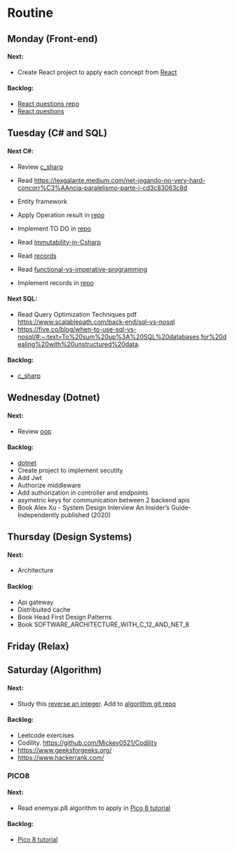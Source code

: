 # Routine

## Monday (Front-end) 

#### Next:

- Create React project to apply each concept from [React](https://github.com/RobertoFreireFerrazPassos/Interview-Full-Stack)

#### Backlog:

- [React questions repo](https://github.com/RobertoFreireFerrazPassos/Interview-Full-Stack)
- [React questions](https://www.linkedin.com/posts/sai-ram-somanaboina_yesterday-i-sat-down-for-2-hours-and-looked-activity-7199742629541027840-_eHd/?utm_source=share&utm_medium=member_android)

## Tuesday (C# and SQL) 

#### Next C#:

- Review [c_sharp](https://github.com/RobertoFreireFerrazPassos/Interview-Full-Stack)

- Read https://lexgalante.medium.com/net-jogando-no-very-hard-concorr%C3%AAncia-paralelismo-parte-i-cd3c83063c8d
- Entity framework
- Apply Operation result in [repo](https://github.com/RobertoFreireFerrazPassos/WeatherWebAPI)
- Implement TO DO in [repo](https://github.com/RobertoFreireFerrazPassos/WeatherWebAPI)
- Read [Immutability-in-Csharp](https://www.codemag.com/Article/1905041/Immutability-in-C)
- Read [records](https://learn.microsoft.com/pt-br/dotnet/csharp/fundamentals/types/records)
- Read [functional-vs-imperative-programming](https://learn.microsoft.com/pt-br/dotnet/standard/linq/functional-vs-imperative-programming)
- Implement records in [repo](https://github.com/RobertoFreireFerrazPassos/WeatherWebAPI)

#### Next SQL:

- Read Query Optimization Techniques pdf
https://www.scalablepath.com/back-end/sql-vs-nosql
- https://five.co/blog/when-to-use-sql-vs-nosql/#:~:text=To%20sum%20up%3A%20SQL%20databases,for%20dealing%20with%20unstructured%20data.

#### Backlog:

- [c_sharp](https://github.com/RobertoFreireFerrazPassos/Interview-Full-Stack)

## Wednesday (Dotnet) 

#### Next:

- Review [oop](https://github.com/RobertoFreireFerrazPassos/Interview-Full-Stack)

#### Backlog:

- [dotnet](https://github.com/RobertoFreireFerrazPassos/Interview-Full-Stack)
- Create project to implement secutity
- Add Jwt
- Authorize middleware
- Add authorization in controller and endpoints
- asymetric keys for communication between 2 backend apis
- Book Alex Xu - System Design Interview An Insider’s Guide-Independently published (2020)

## Thursday (Design Systems)

#### Next:

- Architecture

#### Backlog:

- Api gateway
- Distribuited cache
- Book Head First Design Patterns
- Book SOFTWARE_ARCHITECTURE_WITH_C_12_AND_NET_8

## Friday (Relax)

## Saturday (Algorithm)

#### Next:

- Study this [reverse an integer](https://stackoverflow.com/questions/68093087/how-to-reverse-an-integer). Add to [algorithm git repo](https://github.com/RobertoFreireFerrazPassos/Algorithms_Data_Structures)

#### Backlog:

- Leetcode exercises
- Codility. https://github.com/Mickey0521/Codility
- https://www.geeksforgeeks.org/
- https://www.hackerrank.com/

### PICO8

#### Next:

- Read enemyai.p8 algorithm to apply in [Pico 8 tutorial](https://github.com/RobertoFreireFerrazPassos/pico8)

#### Backlog:

- [Pico 8 tutorial](https://github.com/RobertoFreireFerrazPassos/pico8)